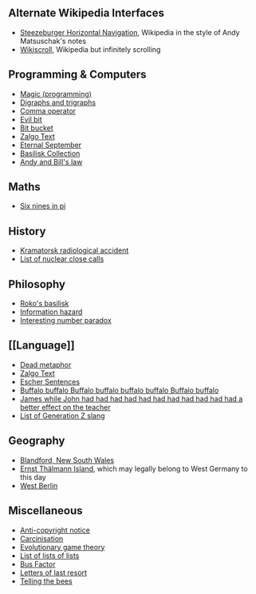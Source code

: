 ## Alternate Wikipedia Interfaces
- [Steezeburger Horizontal Navigation](https://steezeburger.com/wikipedia-browser/), Wikipedia in the style of Andy Matsuschak's notes
- [Wikiscroll](https://wikiscroll.blankenship.io/), Wikipedia but infinitely scrolling

## Programming & Computers

- [Magic (programming)](https://en.wikipedia.org/wiki/Magic_(programming))
- [Digraphs and trigraphs](https://en.wikipedia.org/wiki/Digraphs_and_trigraphs#C) 
- [Comma operator](https://en.wikipedia.org/wiki/Comma_operator#) 
- [Evil bit](https://en.wikipedia.org/wiki/Evil_bit)
- [Bit bucket](https://en.wikipedia.org/wiki/Bit_bucket)
- [Zalgo Text](https://en.wikipedia.org/wiki/Zalgo_text)
- [Eternal September](https://en.wikipedia.org/wiki/Eternal_September)
- [Basilisk Collection](https://suricrasia.online/unfiction/basilisk/)
- [Andy and Bill's law](https://en.wikipedia.org/wiki/Andy_and_Bill%27s_law)

## Maths

- [Six nines in pi](https://en.wikipedia.org/wiki/Six_nines_in_pi)

## History

- [Kramatorsk radiological accident](https://en.wikipedia.org/wiki/Kramatorsk_radiological_accident)
- [List of nuclear close calls](https://en.wikipedia.org/wiki/List_of_nuclear_close_calls)

## Philosophy

- [Roko's basilisk](https://en.wikipedia.org/wiki/Roko%27s_basilisk)
- [Information hazard](https://en.wikipedia.org/wiki/Information_hazard)
- [Interesting number paradox](https://en.wikipedia.org/wiki/Interesting_number_paradox)

## [[Language]]

- [Dead metaphor](https://en.wikipedia.org/wiki/Dead_metaphor)
- [Zalgo Text](https://en.wikipedia.org/wiki/Zalgo_text)
- [Escher Sentences](https://en.wikipedia.org/wiki/Comparative_illusion)
- [Buffalo buffalo Buffalo buffalo buffalo buffalo Buffalo buffalo](https://en.wikipedia.org/wiki/Buffalo_buffalo_Buffalo_buffalo_buffalo_buffalo_Buffalo_buffalo)
- [James while John had had had had had had had had had had had a better effect on the teacher](https://en.wikipedia.org/wiki/James_while_John_had_had_had_had_had_had_had_had_had_had_had_a_better_effect_on_the_teacher)
- [List of Generation Z slang](https://en.wikipedia.org/wiki/List_of_Generation_Z_slang)

## Geography
- [Blandford, New South Wales](https://en.wikipedia.org/wiki/Blandford,_New_South_Wales)
- [Ernst Thälmann Island](https://en.wikipedia.org/wiki/Ernst_Th%C3%A4lmann_Island), which may legally belong to West Germany to this day
- [West Berlin](https://en.wikipedia.org/wiki/West_Berlin)

## Miscellaneous

- [Anti-copyright notice](https://en.wikipedia.org/wiki/Anti-copyright_notice)
- [Carcinisation](https://en.wikipedia.org/wiki/Carcinisation) 
- [Evolutionary game theory](https://en.wikipedia.org/wiki/Evolutionary_game_theory#Hawk_dove) 
- [List of lists of lists](https://en.wikipedia.org/wiki/List_of_lists_of_lists)
- [Bus Factor](https://en.wikipedia.org/wiki/Bus_factor)
- [Letters of last resort](https://en.wikipedia.org/wiki/Letters_of_last_resort)
- [Telling the bees](https://en.wikipedia.org/wiki/Telling_the_bees)
